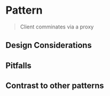 # Pattern

> Client comminates via a proxy


## Design Considerations


## Pitfalls




## Contrast to other patterns